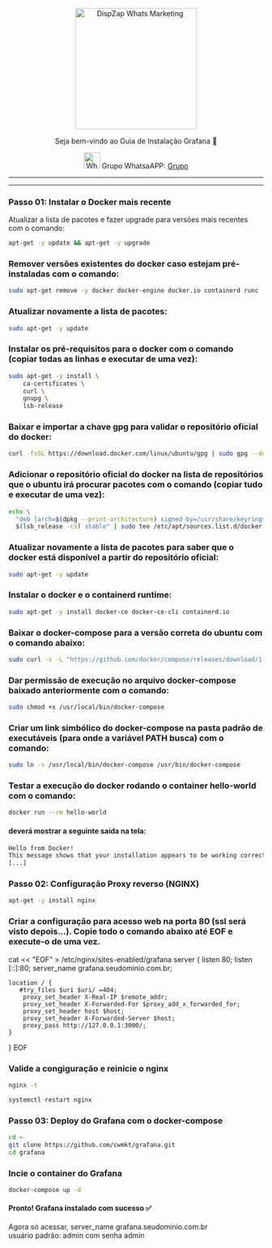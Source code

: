 <p align="center">
<img src="https://cwmkt.com.br/wp-content/uploads/2023/08/logo-github-cwmkt.svg" alt="DispZap Whats Marketing" width="240" />
<p align="center">Seja bem-vindo ao Guia de Instalação Grafana 🚀</p>
</p>
  
<p align="center">
<img src="https://whatsapp.com/favicon.ico" alt="WhatsAPP-logo" width="32" />
<span>Grupo WhatsaAPP: </span>
<a href="https://chat.whatsapp.com/LgWN47cUa5AFFmywAhfaAg" target="_blank">Grupo</a>
</p>

<hr />
<hr />

### Passo 01: Instalar o Docker mais recente
Atualizar a lista de pacotes e fazer upgrade para versões mais recentes com o comando:

```bash
apt-get -y update && apt-get -y upgrade
```

### Remover versões existentes do docker caso estejam pré-instaladas com o comando:

```bash
sudo apt-get remove -y docker docker-engine docker.io containerd runc
```

### Atualizar novamente a lista de pacotes:

```bash
sudo apt-get -y update
```

### Instalar os pré-requisitos para o docker com o comando (copiar todas as linhas e executar de uma vez):

```bash
sudo apt-get -y install \
    ca-certificates \
    curl \
    gnupg \
    lsb-release
```

### Baixar e importar a chave gpg para validar o repositório oficial do docker:

```bash
curl -fsSL https://download.docker.com/linux/ubuntu/gpg | sudo gpg --dearmor -o /usr/share/keyrings/docker-archive-keyring.gpg
```

### Adicionar o repositório oficial do docker na lista de repositórios que o ubuntu irá procurar pacotes com o comando (copiar tudo e executar de uma vez):

```bash
echo \
  "deb [arch=$(dpkg --print-architecture) signed-by=/usr/share/keyrings/docker-archive-keyring.gpg] https://download.docker.com/linux/ubuntu \
  $(lsb_release -cs) stable" | sudo tee /etc/apt/sources.list.d/docker.list > /dev/null
```

### Atualizar novamente a lista de pacotes para saber que o docker está disponível a partir do repositório oficial:

```bash
sudo apt-get -y update
```

### Instalar o docker e o containerd runtime:

```bash
sudo apt-get -y install docker-ce docker-ce-cli containerd.io
```

### Baixar o docker-compose para a versão correta do ubuntu com o comando abaixo:

```bash
sudo curl -s -L "https://github.com/docker/compose/releases/download/1.29.2/docker-compose-$(uname -s)-$(uname -m)" -o /usr/local/bin/docker-compose
```

### Dar permissão de execução no arquivo docker-compose baixado anteriormente com o comando:

```bash
sudo chmod +x /usr/local/bin/docker-compose
```

### Criar um link simbólico do docker-compose na pasta padrão de executáveis (para onde a variável PATH busca) com o comando:

```bash
sudo ln -s /usr/local/bin/docker-compose /usr/bin/docker-compose
```

### Testar a execução do docker rodando o container hello-world com o comando:

```bash
docker run --rm hello-world
```

#### deverá mostrar a seguinte saída na tela:

```bash
Hello from Docker!
This message shows that your installation appears to be working correctly.
[...]
``` 


### Passo 02: Configuração Proxy reverso (NGINX)

```bash
apt-get -y install nginx
```

### Criar a configuração para acesso web na porta 80 (ssl será visto depois...). Copie todo o comando abaixo até EOF e execute-o de uma vez.

cat << "EOF" > /etc/nginx/sites-enabled/grafana
server {
    listen 80;
    listen [::]:80;    server_name grafana.seudominio.com.br;

    location / {
       #try_files $uri $uri/ =404;
        proxy_set_header X-Real-IP $remote_addr;
        proxy_set_header X-Forwarded-For $proxy_add_x_forwarded_for;
        proxy_set_header host $host;
        proxy_set_header X-Forwarded-Server $host;
        proxy_pass http://127.0.0.1:3000/;
    }
}
EOF

### Valide a congiguração e reinicie o nginx

```bash
nginx -t
```

```bash
systemctl restart nginx
```

### Passo 03: Deploy do Grafana com o docker-compose

```bash
cd ~
git clone https://github.com/cwmkt/grafana.git
cd grafana
```

### Incie o container do Grafana

```bash
docker-compose up -d
```

#### Pronto! Grafana instalado com sucesso ✅
Agora só acessar, server_name grafana.seudominio.com.br</br>
usuário padrão: admin com senha admin

